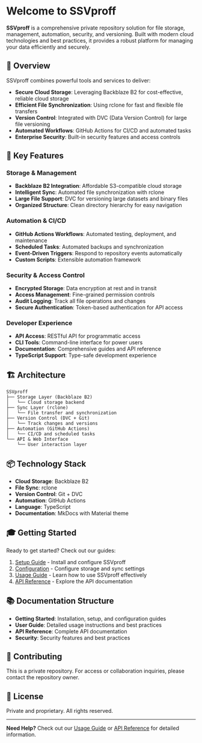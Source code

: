 # Welcome to SSVproff

**SSVproff** is a comprehensive private repository solution for file storage, management, automation, security, and versioning. Built with modern cloud technologies and best practices, it provides a robust platform for managing your data efficiently and securely.

## 🎯 Overview

SSVproff combines powerful tools and services to deliver:

- **Secure Cloud Storage**: Leveraging Backblaze B2 for cost-effective, reliable cloud storage
- **Efficient File Synchronization**: Using rclone for fast and flexible file transfers
- **Version Control**: Integrated with DVC (Data Version Control) for large file versioning
- **Automated Workflows**: GitHub Actions for CI/CD and automated tasks
- **Enterprise Security**: Built-in security features and access controls

## 🚀 Key Features

### Storage & Management
- **Backblaze B2 Integration**: Affordable S3-compatible cloud storage
- **Intelligent Sync**: Automated file synchronization with rclone
- **Large File Support**: DVC for versioning large datasets and binary files
- **Organized Structure**: Clean directory hierarchy for easy navigation

### Automation & CI/CD
- **GitHub Actions Workflows**: Automated testing, deployment, and maintenance
- **Scheduled Tasks**: Automated backups and synchronization
- **Event-Driven Triggers**: Respond to repository events automatically
- **Custom Scripts**: Extensible automation framework

### Security & Access Control
- **Encrypted Storage**: Data encryption at rest and in transit
- **Access Management**: Fine-grained permission controls
- **Audit Logging**: Track all file operations and changes
- **Secure Authentication**: Token-based authentication for API access

### Developer Experience
- **API Access**: RESTful API for programmatic access
- **CLI Tools**: Command-line interface for power users
- **Documentation**: Comprehensive guides and API reference
- **TypeScript Support**: Type-safe development experience

## 🏗️ Architecture

```
SSVproff
├── Storage Layer (Backblaze B2)
│   └── Cloud storage backend
├── Sync Layer (rclone)
│   └── File transfer and synchronization
├── Version Control (DVC + Git)
│   └── Track changes and versions
├── Automation (GitHub Actions)
│   └── CI/CD and scheduled tasks
└── API & Web Interface
    └── User interaction layer
```

## 📦 Technology Stack

- **Cloud Storage**: Backblaze B2
- **File Sync**: rclone
- **Version Control**: Git + DVC
- **Automation**: GitHub Actions
- **Language**: TypeScript
- **Documentation**: MkDocs with Material theme

## 🎓 Getting Started

Ready to get started? Check out our guides:

1. [Setup Guide](setup.md) - Install and configure SSVproff
2. [Configuration](configuration.md) - Configure storage and sync settings
3. [Usage Guide](usage.md) - Learn how to use SSVproff effectively
4. [API Reference](api.md) - Explore the API documentation

## 📚 Documentation Structure

- **Getting Started**: Installation, setup, and configuration guides
- **User Guide**: Detailed usage instructions and best practices
- **API Reference**: Complete API documentation
- **Security**: Security features and best practices

## 🤝 Contributing

This is a private repository. For access or collaboration inquiries, please contact the repository owner.

## 📄 License

Private and proprietary. All rights reserved.

---

**Need Help?** Check out our [Usage Guide](usage.md) or [API Reference](api.md) for detailed information.
